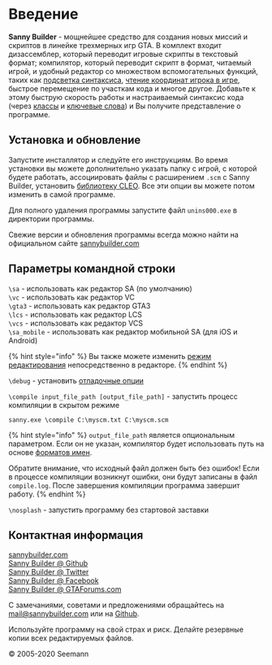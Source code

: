 # Введение

**Sanny Builder** - мощнейшее средство для создания новых миссий и скриптов в линейке трехмерных игр GTA. В комплект входит дизассемблер, который переводит игровые скрипты в текстовый формат; компилятор, который переводит скрипт в формат, читаемый игрой, и удобный редактор со множеством вспомогательных функций, таких как [подсветка синтаксиса](options/syntax-highlighting.md), [чтение координат игрока в игре](features.md#izmenenie-koordinat-i-ugla-razvorota-igroka), быстрое перемещение по участкам кода и многое другое. Добавьте к этому быструю скорость работы и настраиваемый синтаксис кода \(через [классы](coding/classes.md) и [ключевые слова](coding/keywords.md)\) и Вы получите представление о программе.

## Установка и обновление

Запустите инсталлятор и следуйте его инструкциям. Во время установки вы можете дополнительно указать папку с игрой, с которой будете работать, ассоциировать файлы с расширением `.scm` с Sanny Builder, установить [библиотеку CLEO](https://cleo.li/ru). Все эти опции вы можете потом изменить в самой программе.

Для полного удаления программы запустите файл `unins000.exe` в директории программы.

Свежие версии и обновления программы всегда можно найти на официальном сайте [sannybuilder.com](https://sannybuilder.com/)

## Параметры командной строки

`\sa` - использовать как редактор SA \(по умолчанию\)  
`\vc` - использовать как редактор VC  
`\gta3` - использовать как редактор GTA3  
`\lcs` - использовать как редактор LCS  
`\vcs` - использовать как редактор VCS  
`\sa_mobile` - использовать как редактор мобильной SA \(для iOS и Android\)

{% hint style="info" %}
Вы также можете изменить [режим редактирования](edit-modes/) непосредственно в редакторе.
{% endhint %}

`\debug` - установить [отладочные опции](console.md#otladochnye-opcii)  
  
`\compile input_file_path [output_file_path]` - запустить процесс компиляции в скрытом режиме

```text
sanny.exe \compile C:\myscm.txt C:\myscm.scm
```

{% hint style="info" %}
`output_file_path` является опциональным параметром. Если он не указан, компилятор будет использовать путь на основе [форматов имен](options/formats.md#imena-failov).  
  
Обратите внимание, что исходный файл должен быть без ошибок! Если в процессе компиляции возникнут ошибки, они будут записаны в файл `compile.log`. После завершения компиляции программа завершит работу.
{% endhint %}

`\nosplash` - запустить программу без стартовой заставки

## Контактная информация

[sannybuilder.com](https://sannybuilder.com/)  
[Sanny Builder @ Github](https://github.com/sannybuilder/dev/issues)  
[Sanny Builder @ Twitter](https://twitter.com/SannyBuilderDev)  
[Sanny Builder @ Facebook](https://facebook.com/SannyBuilder)  
[Sanny Builder @ GTAForums.com](http://gtaforums.com/index.php?showtopic=211077)

С замечаниями, советами и предложениями обращайтесь на [mail@sannybuilder.com](mailto:mail@sannybuilder.com) или на [Github](https://github.com/sannybuilder/dev/issues).

Используйте программу на свой страх и риск. Делайте резервные копии всех редактируемых файлов.

© 2005-2020 Seemann


